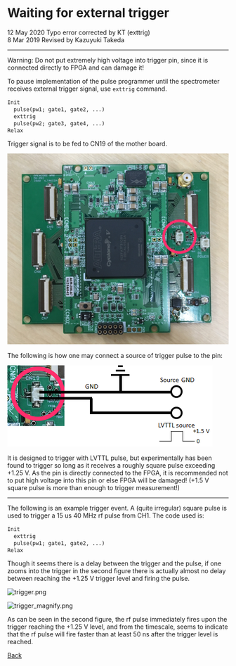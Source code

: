 # Waiting for external trigger

12 May 2020 Typo error corrected by KT (exttrig)  
8 Mar 2019 Revised by Kazuyuki Takeda  

- - -

Warning: Do not put extremely high voltage into trigger pin, since it is connected directly to FPGA and can damage it!

To pause implementation of the pulse programmer until the spectrometer receives external trigger signal, use `exttrig` command.

```
Init
  pulse(pw1; gate1, gate2, ...)
  exttrig
  pulse(pw2; gate3, gate4, ...)
Relax
```

Trigger signal is to be fed to CN19 of the mother board. 

![cn19.png](cn19.png)

The following is how one may connect a source of trigger pulse to the pin:

![trigger_circuit.png](trigger_circuit.png)

It is designed to trigger with LVTTL pulse, but experimentally has been found to trigger so long as it receives a roughly square pulse exceeding +1.25 V. As the pin is directly connected to the FPGA, it is recommended not to put high voltage into this pin or else FPGA will be damaged! (+1.5 V square pulse is more than enough to trigger measurement!)

- - -

The following is an example trigger event. A (quite irregular) square pulse is used to trigger a 15 us 40 MHz rf pulse from CH1. The code used is:

```
Init
  exttrig
  pulse(pw1; gate1, gate2, ...)
Relax
```

Though it seems there is a delay between the trigger and the pulse, if one zooms into the trigger in the second figure there is actually almost no delay between reaching the +1.25 V trigger level and firing the pulse.

![trigger.png](trigger.png)

![trigger_magnify.png](trigger_magnify.png)

As can be seen in the second figure, the rf pulse immediately fires upon the trigger reaching the +1.25 V level, and from the timescale, seems to indicate that the rf pulse will fire faster than at least 50 ns after the trigger level is reached.



[Back](../../index.md)
